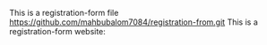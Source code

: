 This is a registration-form file
https://github.com/mahbubalom7084/registration-from.git
This is a registration-form website: 
